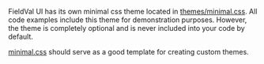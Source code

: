 FieldVal UI has its own minimal css theme located in [themes/minimal.css](https://raw.githubusercontent.com/FieldVal/fieldval-ui/master/themes/minimal.css). All code examples include this theme for demonstration purposes. However, the theme is completely optional and is never included into your code by default. 

[minimal.css](https://raw.githubusercontent.com/FieldVal/fieldval-ui/master/themes/minimal.css) should serve as a good template for creating custom themes.